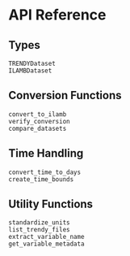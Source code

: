 # API Reference

## Types

```@docs
TRENDYDataset
ILAMBDataset
```

## Conversion Functions

```@docs
convert_to_ilamb
verify_conversion
compare_datasets
```

## Time Handling

```@docs
convert_time_to_days
create_time_bounds
```

## Utility Functions

```@docs
standardize_units
list_trendy_files
extract_variable_name
get_variable_metadata
```